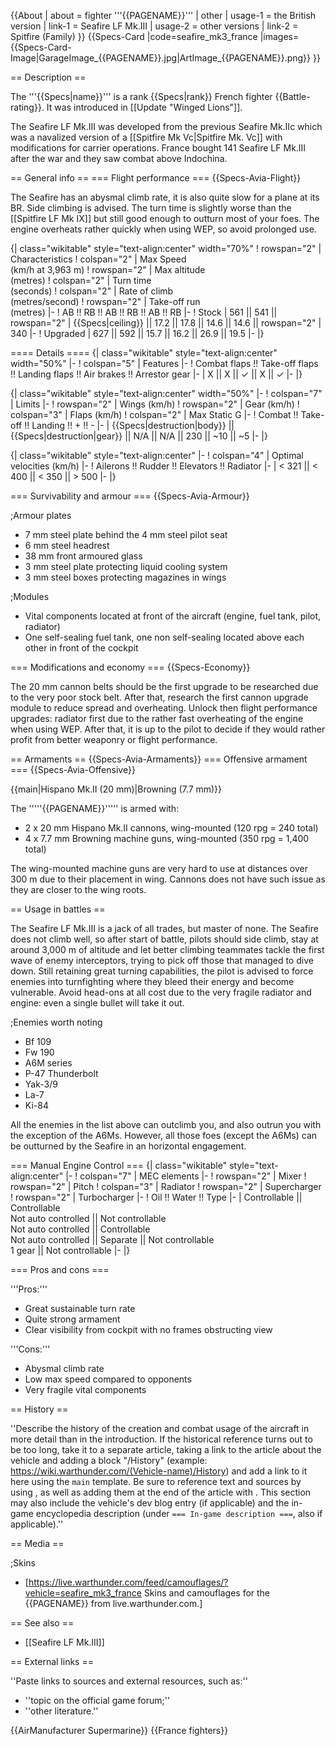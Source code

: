 {{About
| about = fighter '''{{PAGENAME}}'''
| other
| usage-1 = the British version
| link-1 = Seafire LF Mk.III
| usage-2 = other versions
| link-2 = Spitfire (Family)
}}
{{Specs-Card
|code=seafire_mk3_france
|images={{Specs-Card-Image|GarageImage_{{PAGENAME}}.jpg|ArtImage_{{PAGENAME}}.png}}
}}

== Description ==
<!-- ''In the description, the first part should be about the history of and the creation and combat usage of the aircraft, as well as its key features. In the second part, tell the reader about the aircraft in the game. Insert a screenshot of the vehicle, so that if the novice player does not remember the vehicle by name, he will immediately understand what kind of vehicle the article is talking about.'' -->
The '''{{Specs|name}}''' is a rank {{Specs|rank}} French fighter {{Battle-rating}}. It was introduced in [[Update "Winged Lions"]].

The Seafire LF Mk.III was developed from the previous Seafire Mk.IIc which was a navalized version of a [[Spitfire Mk Vc|Spitfire Mk. Vc]] with modifications for carrier operations. France bought 141 Seafire LF Mk.III after the war and they saw combat above Indochina.

== General info ==
=== Flight performance ===
{{Specs-Avia-Flight}}
<!-- ''Describe how the aircraft behaves in the air. Speed, manoeuvrability, acceleration and allowable loads - these are the most important characteristics of the vehicle.'' -->
The Seafire has an abysmal climb rate, it is also quite slow for a plane at its BR. Side climbing is advised. The turn time is slightly worse than the [[Spitfire LF Mk IX]] but still good enough to outturn most of your foes. The engine overheats rather quickly when using WEP, so avoid prolonged use.

{| class="wikitable" style="text-align:center" width="70%"
! rowspan="2" | Characteristics
! colspan="2" | Max Speed<br>(km/h at 3,963 m)
! rowspan="2" | Max altitude<br>(metres)
! colspan="2" | Turn time<br>(seconds)
! colspan="2" | Rate of climb<br>(metres/second)
! rowspan="2" | Take-off run<br>(metres)
|-
! AB !! RB !! AB !! RB !! AB !! RB
|-
! Stock
| 561 || 541 || rowspan="2" | {{Specs|ceiling}} || 17.2 || 17.8 || 14.6 || 14.6 || rowspan="2" | 340
|-
! Upgraded
| 627 || 592 || 15.7 || 16.2 || 26.9 || 19.5
|-
|}

==== Details ====
{| class="wikitable" style="text-align:center" width="50%"
|-
! colspan="5" | Features
|-
! Combat flaps !! Take-off flaps !! Landing flaps !! Air brakes !! Arrestor gear
|-
| X || X || ✓ || X || ✓     <!-- ✓ -->
|-
|}

{| class="wikitable" style="text-align:center" width="50%"
|-
! colspan="7" | Limits
|-
! rowspan="2" | Wings (km/h)
! rowspan="2" | Gear (km/h)
! colspan="3" | Flaps (km/h)
! colspan="2" | Max Static G
|-
! Combat !! Take-off !! Landing !! + !! -
|-
| {{Specs|destruction|body}} || {{Specs|destruction|gear}} || N/A || N/A || 230 || ~10 || ~5
|-
|}

{| class="wikitable" style="text-align:center"
|-
! colspan="4" | Optimal velocities (km/h)
|-
! Ailerons !! Rudder !! Elevators !! Radiator
|-
| < 321 || < 400 || < 350 || > 500
|-
|}

=== Survivability and armour ===
{{Specs-Avia-Armour}}
<!-- ''Examine the survivability of the aircraft. Note how vulnerable the structure is and how secure the pilot is, whether the fuel tanks are armoured, etc. Describe the armour, if there is any, and also mention the vulnerability of other critical aircraft systems.'' -->

;Armour plates

* 7 mm steel plate behind the 4 mm steel pilot seat
* 6 mm steel headrest
* 38 mm front armoured glass
* 3 mm steel plate protecting liquid cooling system
* 3 mm steel boxes protecting magazines in wings

;Modules

* Vital components located at front of the aircraft (engine, fuel tank, pilot, radiator)
* One self-sealing fuel tank, one non self-sealing located above each other in front of the cockpit

=== Modifications and economy ===
{{Specs-Economy}}

The 20 mm cannon belts should be the first upgrade to be researched due to the very poor stock belt. After that, research the first cannon upgrade module to reduce spread and overheating. Unlock then flight performance upgrades: radiator first due to the rather fast overheating of the engine when using WEP. After that, it is up to the pilot to decide if they would rather profit from better weaponry or flight performance.

== Armaments ==
{{Specs-Avia-Armaments}}
=== Offensive armament ===
{{Specs-Avia-Offensive}}
<!-- ''Describe the offensive armament of the aircraft, if any. Describe how effective the cannons and machine guns are in a battle, and also what belts or drums are better to use. If there is no offensive weaponry, delete this subsection.'' -->
{{main|Hispano Mk.II (20 mm)|Browning (7.7 mm)}}

The '''''{{PAGENAME}}''''' is armed with:

* 2 x 20 mm Hispano Mk.II cannons, wing-mounted (120 rpg = 240 total)
* 4 x 7.7 mm Browning machine guns, wing-mounted (350 rpg = 1,400 total)

The wing-mounted machine guns are very hard to use at distances over 300 m due to their placement in wing. Cannons does not have such issue as they are closer to the wing roots.

== Usage in battles ==
<!-- ''Describe the tactics of playing in the aircraft, the features of using aircraft in a team and advice on tactics. Refrain from creating a "guide" - do not impose a single point of view, but instead, give the reader food for thought. Examine the most dangerous enemies and give recommendations on fighting them. If necessary, note the specifics of the game in different modes (AB, RB, SB).'' -->
The Seafire LF Mk.III is a jack of all trades, but master of none. The Seafire does not climb well, so after start of battle, pilots should side climb, stay at around 3,000 m of altitude and let better climbing teammates tackle the first wave of enemy interceptors, trying to pick off those that managed to dive down. Still retaining great turning capabilities, the pilot is advised to force enemies into turnfighting where they bleed their energy and become vulnerable. Avoid head-ons at all cost due to the very fragile radiator and engine: even a single bullet will take it out. 

;Enemies worth noting

* Bf 109
* Fw 190
* A6M series
* P-47 Thunderbolt
* Yak-3/9
* La-7
* Ki-84

All the enemies in the list above can outclimb you, and also outrun you with the exception of the A6Ms. However, all those foes (except the A6Ms) can be outturned by the Seafire in an horizontal engagement.

=== Manual Engine Control ===
{| class="wikitable" style="text-align:center"
|-
! colspan="7" | MEC elements
|-
! rowspan="2" | Mixer
! rowspan="2" | Pitch
! colspan="3" | Radiator
! rowspan="2" | Supercharger
! rowspan="2" | Turbocharger
|-
! Oil !! Water !! Type
|-
| Controllable || Controllable<br>Not auto controlled || Not controllable<br>Not auto controlled || Controllable<br>Not auto controlled || Separate || Not controllable<br>1 gear || Not controllable
|-
|}

=== Pros and cons ===
<!-- ''Summarise and briefly evaluate the vehicle in terms of its characteristics and combat effectiveness. Mark its pros and cons in the bulleted list. Try not to use more than 6 points for each of the characteristics. Avoid using categorical definitions such as "bad", "good" and the like - use substitutions with softer forms such as "inadequate" and "effective".'' -->

'''Pros:'''

* Great sustainable turn rate
* Quite strong armament
* Clear visibility from cockpit with no frames obstructing view

'''Cons:''' 

* Abysmal climb rate
* Low max speed compared to opponents
* Very fragile vital components

== History ==
<!-- ''Describe the history of the creation and combat usage of the aircraft in more detail than in the introduction. If the historical reference turns out to be too long, take it to a separate article, taking a link to the article about the vehicle and adding a block "/History" (example: <nowiki>https://wiki.warthunder.com/(Vehicle-name)/History</nowiki>) and add a link to it here using the <code>main</code> template. Be sure to reference text and sources by using <code><nowiki><ref></ref></nowiki></code>, as well as adding them at the end of the article with <code><nowiki><references /></nowiki></code>. This section may also include the vehicle's dev blog entry (if applicable) and the in-game encyclopedia description (under <code><nowiki>=== In-game description ===</nowiki></code>, also if applicable).'' -->
''Describe the history of the creation and combat usage of the aircraft in more detail than in the introduction. If the historical reference turns out to be too long, take it to a separate article, taking a link to the article about the vehicle and adding a block "/History" (example: <nowiki>https://wiki.warthunder.com/(Vehicle-name)/History</nowiki>) and add a link to it here using the <code>main</code> template. Be sure to reference text and sources by using <code><nowiki><ref></ref></nowiki></code>, as well as adding them at the end of the article with <code><nowiki><references /></nowiki></code>. This section may also include the vehicle's dev blog entry (if applicable) and the in-game encyclopedia description (under <code><nowiki>=== In-game description ===</nowiki></code>, also if applicable).''

== Media ==
<!-- ''Excellent additions to the article would be video guides, screenshots from the game, and photos.'' -->

;Skins
* [https://live.warthunder.com/feed/camouflages/?vehicle=seafire_mk3_france Skins and camouflages for the {{PAGENAME}} from live.warthunder.com.]

== See also ==
<!-- ''Links to the articles on the War Thunder Wiki that you think will be useful for the reader, for example:''
* ''reference to the series of the aircraft;''
* ''links to approximate analogues of other nations and research trees.'' -->

* [[Seafire LF Mk.III]]

== External links ==
<!-- ''Paste links to sources and external resources, such as:''
* ''topic on the official game forum;''
* ''other literature.'' -->
''Paste links to sources and external resources, such as:''

* ''topic on the official game forum;''
* ''other literature.''

{{AirManufacturer Supermarine}}
{{France fighters}}